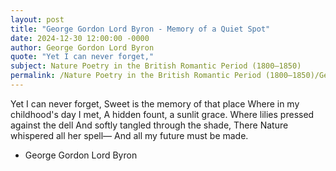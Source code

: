 ```yaml
---
layout: post
title: "George Gordon Lord Byron - Memory of a Quiet Spot"
date: 2024-12-30 12:00:00 -0000
author: George Gordon Lord Byron
quote: "Yet I can never forget,"
subject: Nature Poetry in the British Romantic Period (1800–1850)
permalink: /Nature Poetry in the British Romantic Period (1800–1850)/George Gordon Lord Byron/George Gordon Lord Byron - Memory of a Quiet Spot
---
```


Yet I can never forget,
Sweet is the memory of that place
Where in my childhood's day I met,
A hidden fount, a sunlit grace.
Where lilies pressed against the dell
And softly tangled through the shade,
There Nature whispered all her spell—
And all my future must be made.


- George Gordon Lord Byron
